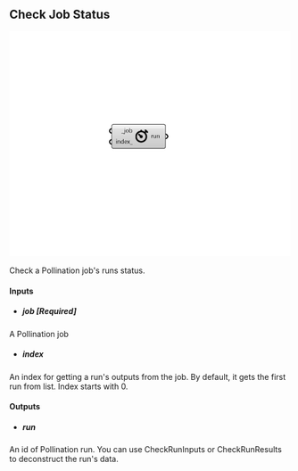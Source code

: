 ## Check Job Status

![](../../images/components/Check_Job_Status.png)


Check a Pollination job's runs status. 

#### Inputs
* ##### job [Required]
A Pollination job 
* ##### index 
An index for getting a run's outputs from the job. By default, it gets the first run from list. Index starts with 0. 

#### Outputs
* ##### run
An id of Pollination run. You can use CheckRunInputs or CheckRunResults to deconstruct the run's data. 